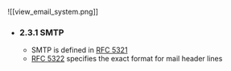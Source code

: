 ![[view_email_system.png]]

- ### 2.3.1 SMTP
	- SMTP is defined in [RFC 5321](https://datatracker.ietf.org/doc/html/rfc5321) 
	- [RFC 5322](https://datatracker.ietf.org/doc/html/rfc5322) specifies the exact format for mail header lines